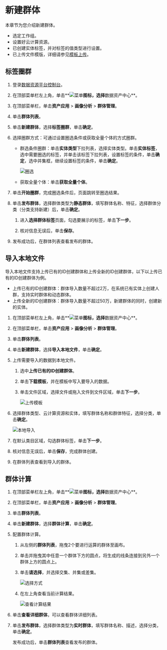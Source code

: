 # 新建群体

本章节为您介绍新建群体。

-   选定工作组。
-   设置好云计算资源。
-   已创建实体标签，并对标签的值类型进行设置。
-   已上传文件模版，详细请参见[模板上传](/cn.zh-CN/用户指南/数据资产中心/画像分析/个人中心/模板上传.md)。

## 标签圈群

1.  登录[数据资源平台控制台](https://dataq.console.aliyun.com)。

2.  在顶部菜单栏左上角，单击**![菜单](https://static-aliyun-doc.oss-accelerate.aliyuncs.com/assets/img/zh-CN/6504337061/p188771.png)**图标，选择**数据资产中心**。

3.  在顶部菜单栏，单击**资产应用** \> **画像分析** \> **群体管理**。

4.  单击**群体列表**。

5.  单击**新建群体**，选择**标签圈群**，单击**确定**。

6.  选择圈群方式：可通过设置圈选条件或获取全量个体的方式圈群。

    -   群选条件圈群：单击**实体类型**下拉列表，选择实体类型。单击**实体标签**，选中需要圈选的标签，并单击该标签下拉列表，设置标签的条件，单击**确定**，选中并集框，继续设置标签的条件，单击**确定**。

        ![圈选](https://static-aliyun-doc.oss-accelerate.aliyuncs.com/assets/img/zh-CN/7903950161/p212025.png)

    -   获取全量个体：单击**获取全量个体**。
7.  单击**开始圈群**，完成圈选条件后，页面跳转至圈选结果。

8.  单击**发布群体**，选择群体类型为**静态群体**，填写群体名称、特征，选择群体分类（分类支持新建）后，单击**确定**。

    1.  进入**选择群体标签**页面，勾选要展示的标签，单击**下一步**。

    2.  核对信息无误后，单击**保存**。

9.  发布成功后，在群体列表查看发布的群体。


## 导入本地文件

导入本地文件支持上传已有的ID创建群体和上传全新的ID创建群体，以下以上传已有的ID创建群体为例。

-   上传已有的ID创建群体：群体导入数量不超过2万，在系统已有实体上创建人群，支持实时群体和动态群体。
-   上传全新的ID创建群体：群体导入数量不超过50万，新建群体的同时，创建新的实体。

1.  在顶部菜单栏左上角，单击**![菜单](https://static-aliyun-doc.oss-accelerate.aliyuncs.com/assets/img/zh-CN/6504337061/p188771.png)**图标，选择**数据资产中心**。

2.  在顶部菜单栏，单击**资产应用** \> **画像分析** \> **群体管理**。

3.  单击**群体列表**。

4.  单击**新建群体**，选择**导入本地文件**，单击**确定**。

5.  上传需要导入的数据到本地文件。

    1.  选中**上传已有的ID创建群体**。

    2.  单击**下载模板**，并在模板中写入要导入的数据。

    3.  单击文件区域，选择文件或拖入文件到文件区域，单击**下一步**。

        ![上传模板](https://static-aliyun-doc.oss-accelerate.aliyuncs.com/assets/img/zh-CN/7903950161/p212113.png)

6.  选择群体类型、云计算资源和实体，填写群体名称和群体特征，选择分类，单击**确定**。

    ![本地导入](https://static-aliyun-doc.oss-accelerate.aliyuncs.com/assets/img/zh-CN/7903950161/p212115.png)

7.  在默认类目区域，勾选群体标签，单击**下一步**。

8.  核对信息无误后，单击**保存**，完成群体创建。

9.  在群体列表查看到导入的群体。


## 群体计算

1.  在顶部菜单栏左上角，单击**![菜单](https://static-aliyun-doc.oss-accelerate.aliyuncs.com/assets/img/zh-CN/6504337061/p188771.png)**图标，选择**数据资产中心**。

2.  在顶部菜单栏，单击**资产应用** \> **画像分析** \> **群体管理**。

3.  单击**群体列表**。

4.  单击**新建群体**，选择**群体计算**，单击**确定**。

5.  配置群体计算。

    1.  从左侧的**群体列表**，拖曳2个要进行运算的群体至画布。

    2.  单击并拖曳其中任意一个群体下方的圆点，将生成的线条连接到另外一个群体上方的圆点上。

    3.  单击**请选择**，并选择交集、并集或差集。

        ![选择方式](https://static-aliyun-doc.oss-accelerate.aliyuncs.com/assets/img/zh-CN/7903950161/p212116.png)

    4.  在左上角查看当前计算结果。

        ![查看计算结果](https://static-aliyun-doc.oss-accelerate.aliyuncs.com/assets/img/zh-CN/7903950161/p212117.png)

6.  单击**查看详细群体**，可以查看群体详细列表。

7.  单击**发布群体**，选择群体类型为**实时群体**，填写群体名称、描述，选择分类，单击**确定**。

    发布成功后，单击**群体列表**查看发布的群体。



